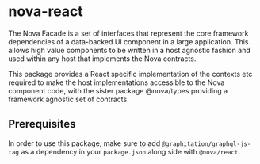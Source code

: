 # nova-react

The Nova Facade is a set of interfaces that represent the core framework dependencies of a data-backed UI component in a large application. This allows high value components to be written in a host agnostic fashion and used within any host that implements the Nova contracts.

This package provides a React specific implementation of the contexts etc required to make the host implementations accessible to the Nova component code, with the sister package @nova/types providing a framework agnostic set of contracts.

## Prerequisites

In order to use this package, make sure to add `@graphitation/graphql-js-tag` as a dependency in your `package.json` along side with `@nova/react`.